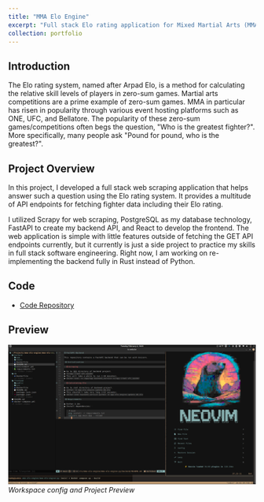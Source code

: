 ```yaml
---
title: "MMA Elo Engine"
excerpt: "Full stack Elo rating application for Mixed Martial Arts (MMA)."
collection: portfolio
---
```


## Introduction

The Elo rating system, named after Arpad Elo, is a method for calculating the relative skill levels of players in zero-sum games. Martial arts competitions are a prime example of zero-sum games. MMA in particular has risen in popularity through various event hosting platforms such as ONE, UFC, and Bellatore. The popularity of these zero-sum games/competitions often begs the question, "Who is the greatest fighter?". More specifically, many people ask "Pound for pound, who is the greatest?".

## Project Overview

In this project, I developed a full stack web scraping application that helps answer such a question using the Elo rating system. It provides a multitude of API endpoints for fetching fighter data including their Elo rating.

I utilized Scrapy for web scraping, PostgreSQL as my database technology, FastAPI to create my backend API, and React to develop the frontend. The web application is simple with little features outside of fetching the GET API endpoints currently, but it currently is just a side project to practice my skills in full stack software engineering. Right now, I am working on re-implementing the backend fully in Rust instead of Python.

## Code

- [Code Repository](https://github.com/abarton51/mma-elo-engine-py)

## Preview

![](../../../images/mma_elo_screenshot_workspace.png)
_Workspace config and Project Preview_

